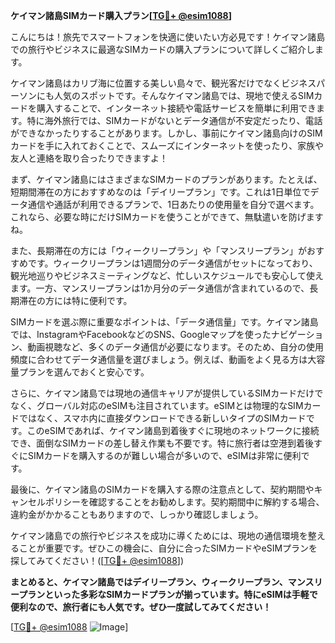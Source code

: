 **ケイマン諸島SIMカード購入プラン[[TG💪+ @esim1088](https://t.me/s/esim1088)]**

こんにちは！旅先でスマートフォンを快適に使いたい方必見です！ケイマン諸島での旅行やビジネスに最適なSIMカードの購入プランについて詳しくご紹介します。

ケイマン諸島はカリブ海に位置する美しい島々で、観光客だけでなくビジネスパーソンにも人気のスポットです。そんなケイマン諸島では、現地で使えるSIMカードを購入することで、インターネット接続や電話サービスを簡単に利用できます。特に海外旅行では、SIMカードがないとデータ通信が不安定だったり、電話ができなかったりすることがあります。しかし、事前にケイマン諸島向けのSIMカードを手に入れておくことで、スムーズにインターネットを使ったり、家族や友人と連絡を取り合ったりできますよ！

まず、ケイマン諸島にはさまざまなSIMカードのプランがあります。たとえば、短期間滞在の方におすすめなのは「デイリープラン」です。これは1日単位でデータ通信や通話が利用できるプランで、1日あたりの使用量を自分で選べます。これなら、必要な時にだけSIMカードを使うことができて、無駄遣いを防げますね。

また、長期滞在の方には「ウィークリープラン」や「マンスリープラン」がおすすめです。ウィークリープランは1週間分のデータ通信がセットになっており、観光地巡りやビジネスミーティングなど、忙しいスケジュールでも安心して使えます。一方、マンスリープランは1か月分のデータ通信が含まれているので、長期滞在の方には特に便利です。

SIMカードを選ぶ際に重要なポイントは、「データ通信量」です。ケイマン諸島では、InstagramやFacebookなどのSNS、Googleマップを使ったナビゲーション、動画視聴など、多くのデータ通信が必要になります。そのため、自分の使用頻度に合わせてデータ通信量を選びましょう。例えば、動画をよく見る方は大容量プランを選んでおくと安心です。

さらに、ケイマン諸島では現地の通信キャリアが提供しているSIMカードだけでなく、グローバル対応のeSIMも注目されています。eSIMとは物理的なSIMカードではなく、スマホ内に直接ダウンロードできる新しいタイプのSIMカードです。このeSIMであれば、ケイマン諸島到着後すぐに現地のネットワークに接続でき、面倒なSIMカードの差し替え作業も不要です。特に旅行者は空港到着後すぐにSIMカードを購入するのが難しい場合が多いので、eSIMは非常に便利です。

最後に、ケイマン諸島のSIMカードを購入する際の注意点として、契約期間やキャンセルポリシーを確認することをお勧めします。契約期間中に解約する場合、違約金がかかることもありますので、しっかり確認しましょう。

ケイマン諸島での旅行やビジネスを成功に導くためには、現地の通信環境を整えることが重要です。ぜひこの機会に、自分に合ったSIMカードやeSIMプランを探してみてください！([[TG💪+ @esim1088](https://t.me/s/esim1088)])

**まとめると、ケイマン諸島ではデイリープラン、ウィークリープラン、マンスリープランといった多彩なSIMカードプランが揃っています。特にeSIMは手軽で便利なので、旅行者にも人気です。ぜひ一度試してみてください！**

[[TG💪+ @esim1088](https://t.me/s/esim1088) ![Image](https://i.postimg.cc/Y0z9fWf4/image.png)]